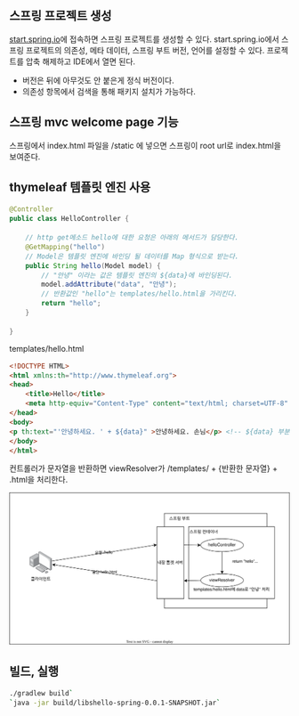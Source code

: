 ## 스프링 프로젝트 생성

[start.spring.io](https://start.spring.io)에 접속하면 스프링 프로젝트를 생성할 수 있다.
start.spring.io에서 스프링 프로젝트의 의존성, 메타 데이터, 스프링 부트 버전, 언어를 설정할 수 있다. 프로젝트를 압축 해제하고 IDE에서 열면 된다.

- 버전은 뒤에 아무것도 안 붙은게 정식 버전이다.
- 의존성 항목에서 검색을 통해 패키지 설치가 가능하다.

## 스프링 mvc welcome page 기능

스프링에서 index.html 파일을 /static 에 넣으면 스프링이 root url로 index.html을 보여준다.

## thymeleaf 템플릿 엔진 사용

```java
@Controller
public class HelloController {

    // http get메소드 hello에 대한 요청은 아래의 메서드가 담당한다.
    @GetMapping("hello")
    // Model은 템플릿 엔진에 바인딩 될 데이터를 Map 형식으로 받는다.
    public String hello(Model model) {
        // "안녕" 이라는 값은 템플릿 엔진의 ${data}에 바인딩된다.
        model.addAttribute("data", "안녕");
        // 반환값인 "hello"는 templates/hello.html을 가리킨다.
        return "hello";
    }

}
```

templates/hello.html
```html
<!DOCTYPE HTML>
<html xmlns:th="http://www.thymeleaf.org">
<head>
    <title>Hello</title>
    <meta http-equiv="Content-Type" content="text/html; charset=UTF-8" />
</head>
<body>
<p th:text="'안녕하세요. ' + ${data}" >안녕하세요. 손님</p> <!-- ${data} 부분에  -->
</body>
</html>
```

컨트롤러가 문자열을 반환하면 viewResolver가 /templates/ + {반환한 문자열} + .html을 처리한다.

![alt text](viewResolver.drawio.svg)

## 빌드, 실행

```sh
./gradlew build`
`java -jar build/libshello-spring-0.0.1-SNAPSHOT.jar`
```
